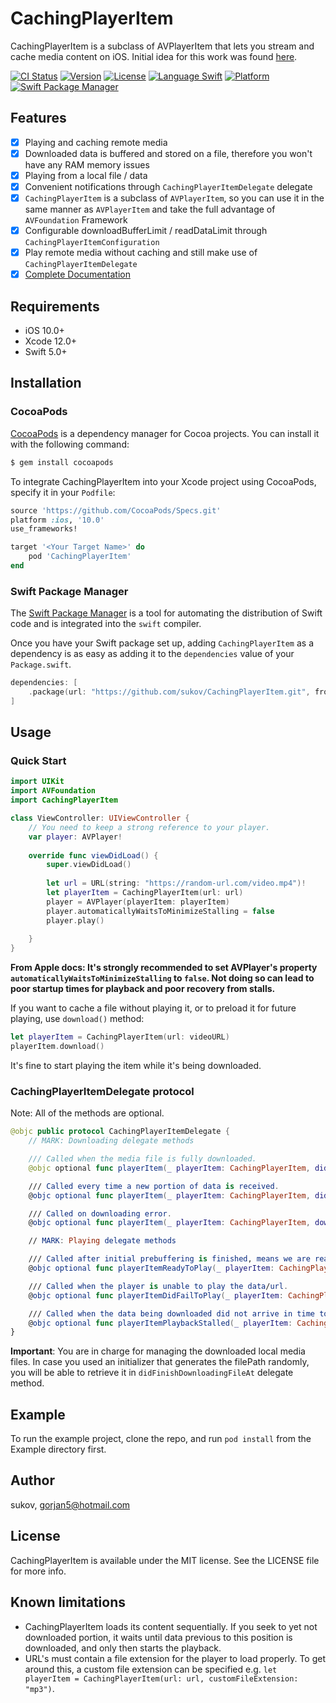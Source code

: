 # CachingPlayerItem

CachingPlayerItem is a subclass of AVPlayerItem that lets you stream and cache media content on iOS. Initial idea for this work was found [here](https://github.com/neekeetab/CachingPlayerItem).

[![CI Status](https://img.shields.io/travis/sukov/CachingPlayerItem.svg?style=flat)](https://travis-ci.org/sukov/CachingPlayerItem)
[![Version](https://img.shields.io/cocoapods/v/CachingPlayerItem.svg?style=flat)](https://cocoapods.org/pods/CachingPlayerItem)
[![License](https://img.shields.io/cocoapods/l/CachingPlayerItem.svg?style=flat)](https://cocoapods.org/pods/CachingPlayerItem)
[![Language Swift](https://img.shields.io/badge/Language-Swift%205.0-orange.svg?style=flat)](https://swift.org)
[![Platform](https://img.shields.io/cocoapods/p/CachingPlayerItem.svg?style=flat)](https://cocoapods.org/pods/CachingPlayerItem)
[![Swift Package Manager](https://img.shields.io/badge/Swift_Package_Manager-compatible-orange?style=flat-square)](https://www.swift.org/package-manager/#:~:text=The%20Swift%20Package%20Manager%20is,in%20Swift%203.0%20and%20above)

## Features

- [x] Playing and caching remote media
- [x] Downloaded data is buffered and stored on a file, therefore you won't have any RAM memory issues
- [x] Playing from a local file / data
- [x] Convenient notifications through `CachingPlayerItemDelegate` delegate
- [x] `CachingPlayerItem` is a subclass of `AVPlayerItem`, so you can use it in the same manner as `AVPlayerItem` and take the full advantage of `AVFoundation` Framework
- [x] Configurable downloadBufferLimit / readDataLimit through `CachingPlayerItemConfiguration`
- [x] Play remote media without caching and still make use of `CachingPlayerItemDelegate`
- [x] [Complete Documentation](https://sukov.github.io/CachingPlayerItem/)

## Requirements

- iOS 10.0+ 
- Xcode 12.0+
- Swift 5.0+

## Installation

### CocoaPods

[CocoaPods](http://cocoapods.org) is a dependency manager for Cocoa projects. You can install it with the following command:

```bash
$ gem install cocoapods
```

To integrate CachingPlayerItem into your Xcode project using CocoaPods, specify it in your `Podfile`:

```ruby
source 'https://github.com/CocoaPods/Specs.git'
platform :ios, '10.0'
use_frameworks!

target '<Your Target Name>' do
    pod 'CachingPlayerItem'
end
```
### Swift Package Manager

The [Swift Package Manager](https://swift.org/package-manager/) is a tool for automating the distribution of Swift code and is integrated into the `swift` compiler. 

Once you have your Swift package set up, adding `CachingPlayerItem` as a dependency is as easy as adding it to the `dependencies` value of your `Package.swift`.

```swift
dependencies: [
    .package(url: "https://github.com/sukov/CachingPlayerItem.git", from: "1.0.5")
]
```

## Usage

### Quick Start

```Swift
import UIKit
import AVFoundation
import CachingPlayerItem

class ViewController: UIViewController {
    // You need to keep a strong reference to your player.
    var player: AVPlayer!
    
    override func viewDidLoad() {
        super.viewDidLoad()
     
        let url = URL(string: "https://random-url.com/video.mp4")!
        let playerItem = CachingPlayerItem(url: url)
        player = AVPlayer(playerItem: playerItem)
        player.automaticallyWaitsToMinimizeStalling = false
        player.play()
        
    }
}
```
**From Apple docs: It's strongly recommended to set AVPlayer's property `automaticallyWaitsToMinimizeStalling` to `false`. Not doing so can lead to poor startup times for playback and poor recovery from stalls.**

If you want to cache a file without playing it, or to preload it for future playing, use `download()` method:
```Swift
let playerItem = CachingPlayerItem(url: videoURL)
playerItem.download()
```
It's fine to start playing the item while it's being downloaded.

### CachingPlayerItemDelegate protocol

Note: All of the methods are optional.

```Swift
@objc public protocol CachingPlayerItemDelegate {
    // MARK: Downloading delegate methods

    /// Called when the media file is fully downloaded.
    @objc optional func playerItem(_ playerItem: CachingPlayerItem, didFinishDownloadingFileAt filePath: String)

    /// Called every time a new portion of data is received.
    @objc optional func playerItem(_ playerItem: CachingPlayerItem, didDownloadBytesSoFar bytesDownloaded: Int, outOf bytesExpected: Int)

    /// Called on downloading error.
    @objc optional func playerItem(_ playerItem: CachingPlayerItem, downloadingFailedWith error: Error)

    // MARK: Playing delegate methods

    /// Called after initial prebuffering is finished, means we are ready to play.
    @objc optional func playerItemReadyToPlay(_ playerItem: CachingPlayerItem)

    /// Called when the player is unable to play the data/url.
    @objc optional func playerItemDidFailToPlay(_ playerItem: CachingPlayerItem, withError error: Error?)

    /// Called when the data being downloaded did not arrive in time to continue playback.
    @objc optional func playerItemPlaybackStalled(_ playerItem: CachingPlayerItem)
}
```

**Important**: You are in charge for managing the downloaded local media files. In case you used an initializer that generates the filePath randomly, you will be able to retrieve it in `didFinishDownloadingFileAt` delegate method.

## Example

To run the example project, clone the repo, and run `pod install` from the Example directory first.

## Author

sukov, gorjan5@hotmail.com

## License

CachingPlayerItem is available under the MIT license. See the LICENSE file for more info.

## Known limitations

- CachingPlayerItem loads its content sequentially. If you seek to yet not downloaded portion, it waits until data previous to this position is downloaded, and only then starts the playback.
- URL's must contain a file extension for the player to load properly. To get around this, a custom file extension can be specified e.g. `let playerItem = CachingPlayerItem(url: url, customFileExtension: "mp3")`.
